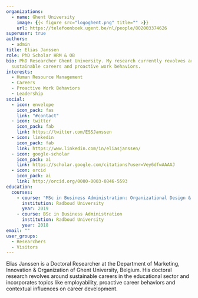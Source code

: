 ```yaml
---
organizations:
  - name: Ghent University
    image: {{< figure src="logoghent.png" title="" >}}
    url: https://telefoonboek.ugent.be/nl/people/802003374626
superuser: true
authors:
  - admin
title: Elias Janssen
role: PhD Scholar HRM & OB
bio: PhD Researcher Ghent University. My research currently revolves around
  sustainable careers and proactive work behaviors.
interests:
  - Human Resource Management
  - Careers
  - Proactive Work Behaviors
  - Leadership
social:
  - icon: envelope
    icon_pack: fas
    link: "#contact"
  - icon: twitter
    icon_pack: fab
    link: https://twitter.com/ESSJanssen
  - icon: linkedin
    icon_pack: fab
    link: https://www.linkedin.com/in/eliasjanssen/
  - icon: google-scholar
    icon_pack: ai
    link: https://scholar.google.com/citations?user=Vey6dfwAAAAJ
  - icon: orcid
    icon_pack: ai
    link: http://orcid.org/0000-0003-0846-5593
education:
  courses:
    - course: "MSc in Business Administration: Organizational Design & Development"
      institution: Radboud University
      year: 2019
    - course: BSc in Business Administration
      institution: Radboud University
      year: 2018
email: ""
user_groups:
  - Researchers
  - Visitors
---
```


Elias Janssen is a Doctoral Researcher at the Department of Marketing, Innovation & Organization of Ghent University, Belgium. His doctoral research revolves around sustainable careers in the educational sector and incorporates topics like employability, proactive career behaviors and contextual influences on career development.






